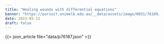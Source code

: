 ```yaml
---
title: "Healing wounds with differential equations"
banner: "https://pursuit.unimelb.edu.au/__data/assets/image/0031/76189/Healing-wounds-with-differential-equations-_1234b12f-1f17-4b49-b9fc-5227e7c05c7f.jpg"
date: 2023-05-11
draft: false
---
```


{{< json_article file="data/p76187.json" >}}